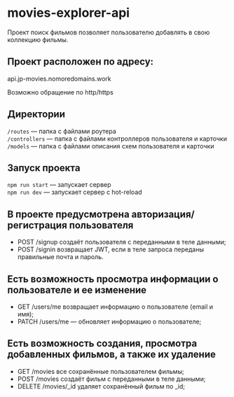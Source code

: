 # movies-explorer-api

Проект поиск фильмов позволяет пользователю добавлять в свою коллекцию фильмы.

## Проект расположен по адресу:

api.jp-movies.nomoredomains.work

Возможно обращение по http/https

## Директории

`/routes` — папка с файлами роутера  
`/controllers` — папка с файлами контроллеров пользователя и карточки   
`/models` — папка с файлами описания схем пользователя и карточки  
  
## Запуск проекта

`npm run start` — запускает сервер   
`npm run dev` — запускает сервер с hot-reload

## В проекте предусмотрена авторизация/регистрация пользователя

- POST /signup создаёт пользователя с переданными в теле данными;
- POST /signin возвращает JWT, если в теле запроса переданы правильные почта и пароль.

## Есть возможность просмотра информации о пользователе и ее изменение

- GET /users/me возвращает информацию о пользователе (email и имя);
- PATCH /users/me — обновляет информацию о пользователе;

## Есть возможность создания, просмотра добавленных фильмов, а также их удаление

- GET /movies все сохранённые пользователем фильмы;
- POST /movies создаёт фильм с переданными в теле данными;
- DELETE /movies/_id удаляет сохранённый фильм по _id;

